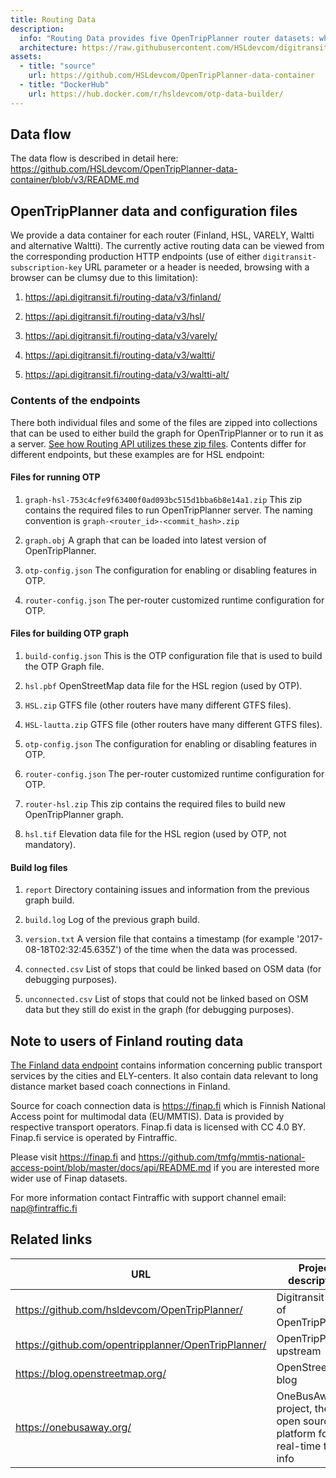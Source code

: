 ```yaml
---
title: Routing Data
description:
  info: "Routing Data provides five OpenTripPlanner router datasets: whole Finland and Estonia, HSL region, Southwest Finland region and two alternative  Waltti datasets."
  architecture: https://raw.githubusercontent.com/HSLdevcom/digitransit-site/master/src/pages/en/developers/services/6-data-containers/routing-data/architecture.xml
assets:
  - title: "source"
    url: https://github.com/HSLdevcom/OpenTripPlanner-data-container
  - title: "DockerHub"
    url: https://hub.docker.com/r/hsldevcom/otp-data-builder/
---
```


## Data flow

The data flow is described in detail here: https://github.com/HSLdevcom/OpenTripPlanner-data-container/blob/v3/README.md

## OpenTripPlanner data and configuration files

We provide a data container for each router (Finland, HSL, VARELY, Waltti and alternative Waltti). The currently active routing data can be viewed from the corresponding production HTTP endpoints (use of either `digitransit-subscription-key` URL parameter or a header is needed, browsing with a browser can be clumsy due to this limitation):

1. https://api.digitransit.fi/routing-data/v3/finland/

2. https://api.digitransit.fi/routing-data/v3/hsl/

3. https://api.digitransit.fi/routing-data/v3/varely/

4. https://api.digitransit.fi/routing-data/v3/waltti/

5. https://api.digitransit.fi/routing-data/v3/waltti-alt/


### Contents of the endpoints

There both individual files and some of the files are zipped into collections that can be used
to either build the graph for OpenTripPlanner or to run it as a server.
[See how Routing API utilizes these zip files](../../../apis/1-routing-api/). Contents differ for different
endpoints, but these examples are for HSL endpoint:

#### Files for running OTP

1. `graph-hsl-753c4cfe9f63400f0ad093bc515d1bba6b8e14a1.zip`
   This zip contains the required files to run OpenTripPlanner server. The naming convention is `graph-<router_id>-<commit_hash>.zip`

2. `graph.obj`
   A graph that can be loaded into latest version of OpenTripPlanner.

3. `otp-config.json`
   The configuration for enabling or disabling features in OTP.

4. `router-config.json`
   The per-router customized runtime configuration for OTP.

#### Files for building OTP graph

1. `build-config.json`
   This is the OTP configuration file that is used to build the OTP Graph file.

2. `hsl.pbf`
   OpenStreetMap data file for the HSL region (used by OTP).

3. `HSL.zip`
   GTFS file (other routers have many different GTFS files).

4. `HSL-lautta.zip`
   GTFS file (other routers have many different GTFS files).

5. `otp-config.json`
   The configuration for enabling or disabling features in OTP.

6. `router-config.json`
   The per-router customized runtime configuration for OTP.

7. `router-hsl.zip`
   This zip contains the required files to build new OpenTripPlanner graph.

8. `hsl.tif`
   Elevation data file for the HSL region (used by OTP, not mandatory).

#### Build log files

1. `report`
   Directory containing issues and information from the previous graph build.

2. `build.log`
   Log of the previous graph build.

3. `version.txt`
   A version file that contains a timestamp (for example '2017-08-18T02:32:45.635Z') of the time when the data was processed.

4. `connected.csv`
   List of stops that could be linked based on OSM data (for debugging purposes).

5. `unconnected.csv`
    List of stops that could not be linked based on OSM data but they still do exist in the graph (for debugging purposes).

## Note to users of Finland routing data

[The Finland data endpoint](https://api.digitransit.fi/routing-data/v3/finland/) contains information concerning public transport services by the cities and ELY-centers. It also contain data relevant to long distance market based coach connections in Finland.

Source for coach connection data is https://finap.fi which is Finnish National Access point for multimodal data (EU/MMTIS). Data is provided by respective transport operators. Finap.fi data is licensed with CC 4.0 BY. Finap.fi service is operated by Fintraffic.

Please visit https://finap.fi and https://github.com/tmfg/mmtis-national-access-point/blob/master/docs/api/README.md if you are interested more wider use of Finap datasets.

For more information contact Fintraffic with support channel email: nap@fintraffic.fi

## Related links

| URL                                                 | Project description                                                       |
| --------------------------------------------------- | ------------------------------------------------------------------------- |
| https://github.com/hsldevcom/OpenTripPlanner/       | Digitransit fork of OpenTripPlanner                                       |
| https://github.com/opentripplanner/OpenTripPlanner/ | OpenTripPlanner upstream                                                  |
| https://blog.openstreetmap.org/                     | OpenStreetMap blog                                                        |
| https://onebusaway.org/                             | OneBusAway project, the open source platform for real-time transit info   |
